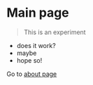 # Main page
> This is an experiment

- does it work?
- maybe
- hope so!

Go to [about page](./about)
